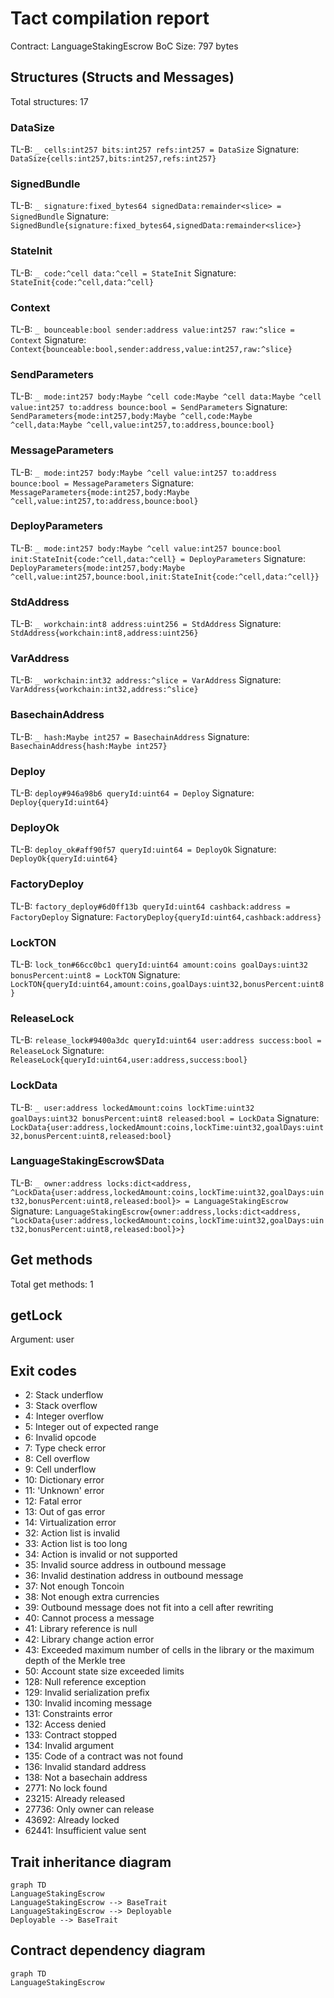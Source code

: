 # Tact compilation report
Contract: LanguageStakingEscrow
BoC Size: 797 bytes

## Structures (Structs and Messages)
Total structures: 17

### DataSize
TL-B: `_ cells:int257 bits:int257 refs:int257 = DataSize`
Signature: `DataSize{cells:int257,bits:int257,refs:int257}`

### SignedBundle
TL-B: `_ signature:fixed_bytes64 signedData:remainder<slice> = SignedBundle`
Signature: `SignedBundle{signature:fixed_bytes64,signedData:remainder<slice>}`

### StateInit
TL-B: `_ code:^cell data:^cell = StateInit`
Signature: `StateInit{code:^cell,data:^cell}`

### Context
TL-B: `_ bounceable:bool sender:address value:int257 raw:^slice = Context`
Signature: `Context{bounceable:bool,sender:address,value:int257,raw:^slice}`

### SendParameters
TL-B: `_ mode:int257 body:Maybe ^cell code:Maybe ^cell data:Maybe ^cell value:int257 to:address bounce:bool = SendParameters`
Signature: `SendParameters{mode:int257,body:Maybe ^cell,code:Maybe ^cell,data:Maybe ^cell,value:int257,to:address,bounce:bool}`

### MessageParameters
TL-B: `_ mode:int257 body:Maybe ^cell value:int257 to:address bounce:bool = MessageParameters`
Signature: `MessageParameters{mode:int257,body:Maybe ^cell,value:int257,to:address,bounce:bool}`

### DeployParameters
TL-B: `_ mode:int257 body:Maybe ^cell value:int257 bounce:bool init:StateInit{code:^cell,data:^cell} = DeployParameters`
Signature: `DeployParameters{mode:int257,body:Maybe ^cell,value:int257,bounce:bool,init:StateInit{code:^cell,data:^cell}}`

### StdAddress
TL-B: `_ workchain:int8 address:uint256 = StdAddress`
Signature: `StdAddress{workchain:int8,address:uint256}`

### VarAddress
TL-B: `_ workchain:int32 address:^slice = VarAddress`
Signature: `VarAddress{workchain:int32,address:^slice}`

### BasechainAddress
TL-B: `_ hash:Maybe int257 = BasechainAddress`
Signature: `BasechainAddress{hash:Maybe int257}`

### Deploy
TL-B: `deploy#946a98b6 queryId:uint64 = Deploy`
Signature: `Deploy{queryId:uint64}`

### DeployOk
TL-B: `deploy_ok#aff90f57 queryId:uint64 = DeployOk`
Signature: `DeployOk{queryId:uint64}`

### FactoryDeploy
TL-B: `factory_deploy#6d0ff13b queryId:uint64 cashback:address = FactoryDeploy`
Signature: `FactoryDeploy{queryId:uint64,cashback:address}`

### LockTON
TL-B: `lock_ton#66cc0bc1 queryId:uint64 amount:coins goalDays:uint32 bonusPercent:uint8 = LockTON`
Signature: `LockTON{queryId:uint64,amount:coins,goalDays:uint32,bonusPercent:uint8}`

### ReleaseLock
TL-B: `release_lock#9400a3dc queryId:uint64 user:address success:bool = ReleaseLock`
Signature: `ReleaseLock{queryId:uint64,user:address,success:bool}`

### LockData
TL-B: `_ user:address lockedAmount:coins lockTime:uint32 goalDays:uint32 bonusPercent:uint8 released:bool = LockData`
Signature: `LockData{user:address,lockedAmount:coins,lockTime:uint32,goalDays:uint32,bonusPercent:uint8,released:bool}`

### LanguageStakingEscrow$Data
TL-B: `_ owner:address locks:dict<address, ^LockData{user:address,lockedAmount:coins,lockTime:uint32,goalDays:uint32,bonusPercent:uint8,released:bool}> = LanguageStakingEscrow`
Signature: `LanguageStakingEscrow{owner:address,locks:dict<address, ^LockData{user:address,lockedAmount:coins,lockTime:uint32,goalDays:uint32,bonusPercent:uint8,released:bool}>}`

## Get methods
Total get methods: 1

## getLock
Argument: user

## Exit codes
* 2: Stack underflow
* 3: Stack overflow
* 4: Integer overflow
* 5: Integer out of expected range
* 6: Invalid opcode
* 7: Type check error
* 8: Cell overflow
* 9: Cell underflow
* 10: Dictionary error
* 11: 'Unknown' error
* 12: Fatal error
* 13: Out of gas error
* 14: Virtualization error
* 32: Action list is invalid
* 33: Action list is too long
* 34: Action is invalid or not supported
* 35: Invalid source address in outbound message
* 36: Invalid destination address in outbound message
* 37: Not enough Toncoin
* 38: Not enough extra currencies
* 39: Outbound message does not fit into a cell after rewriting
* 40: Cannot process a message
* 41: Library reference is null
* 42: Library change action error
* 43: Exceeded maximum number of cells in the library or the maximum depth of the Merkle tree
* 50: Account state size exceeded limits
* 128: Null reference exception
* 129: Invalid serialization prefix
* 130: Invalid incoming message
* 131: Constraints error
* 132: Access denied
* 133: Contract stopped
* 134: Invalid argument
* 135: Code of a contract was not found
* 136: Invalid standard address
* 138: Not a basechain address
* 2771: No lock found
* 23215: Already released
* 27736: Only owner can release
* 43692: Already locked
* 62441: Insufficient value sent

## Trait inheritance diagram

```mermaid
graph TD
LanguageStakingEscrow
LanguageStakingEscrow --> BaseTrait
LanguageStakingEscrow --> Deployable
Deployable --> BaseTrait
```

## Contract dependency diagram

```mermaid
graph TD
LanguageStakingEscrow
```